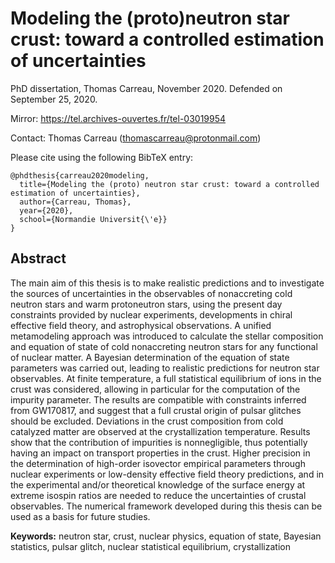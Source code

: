 Modeling the (proto)neutron star crust: toward a controlled estimation of uncertainties
=======================================================================================

PhD dissertation, Thomas Carreau, November 2020. 
Defended on September 25, 2020.

Mirror: https://tel.archives-ouvertes.fr/tel-03019954

Contact: Thomas Carreau (thomascarreau@protonmail.com)

Please cite using the following BibTeX entry:

    @phdthesis{carreau2020modeling,
      title={Modeling the (proto) neutron star crust: toward a controlled estimation of uncertainties},
      author={Carreau, Thomas},
      year={2020},
      school={Normandie Universit{\'e}}
    }

Abstract
--------

The main aim of this thesis is to make realistic predictions and to
investigate the sources of uncertainties in the observables of nonaccreting
cold neutron stars and warm protoneutron stars, using the present day 
constraints provided by nuclear experiments, developments in chiral 
effective field theory, and astrophysical observations.
A unified metamodeling approach was introduced to calculate the stellar 
composition and equation of state of cold nonaccreting neutron stars for any 
functional of nuclear matter.
A Bayesian determination of the equation of state parameters was carried out,
leading to realistic predictions for neutron star observables.
At finite temperature, a full statistical equilibrium of ions in the crust was 
considered, allowing in particular for the computation of the impurity 
parameter.
The results are compatible with constraints inferred from GW170817, and
suggest that a full crustal origin of pulsar glitches should be excluded. 
Deviations in the crust composition from cold catalyzed matter are 
observed at the crystallization temperature. 
Results show that the contribution of impurities is nonnegligible, 
thus potentially having an impact on transport properties in the crust.
Higher precision in the determination of high-order isovector
empirical parameters through nuclear experiments or low-density effective field 
theory predictions, and in the experimental and/or theoretical knowledge of the 
surface energy at extreme isospin ratios are needed to reduce the uncertainties 
of crustal observables. 
The numerical framework developed during this thesis can be used as a basis for 
future studies.

**Keywords:** neutron star, crust, nuclear physics, equation of state, Bayesian 
statistics, pulsar glitch, nuclear statistical equilibrium, crystallization 
